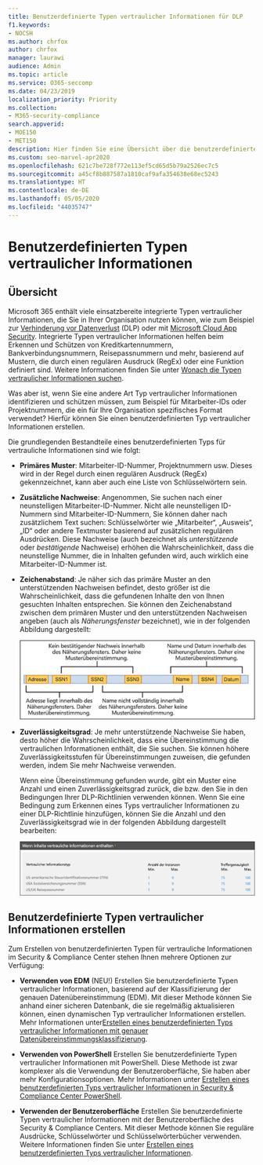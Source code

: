 ```yaml
---
title: Benutzerdefinierte Typen vertraulicher Informationen für DLP
f1.keywords:
- NOCSH
ms.author: chrfox
author: chrfox
manager: laurawi
audience: Admin
ms.topic: article
ms.service: O365-seccomp
ms.date: 04/23/2019
localization_priority: Priority
ms.collection:
- M365-security-compliance
search.appverid:
- MOE150
- MET150
description: Hier finden Sie eine Übersicht über die benutzerdefinierten vertraulichen Informationstypen für DLP (Verhinderung von Datenverlust), z.B. primäres Muster, Zeichenabstand und Konfidenzniveau.
ms.custom: seo-marvel-apr2020
ms.openlocfilehash: 621c7be728f772e113ef5cd65d5b79a2526ec7c5
ms.sourcegitcommit: a45cf8b887587a1810caf9afa354638e68ec5243
ms.translationtype: HT
ms.contentlocale: de-DE
ms.lasthandoff: 05/05/2020
ms.locfileid: "44035747"
---
```

# <a name="custom-sensitive-information-types"></a>Benutzerdefinierten Typen vertraulicher Informationen

## <a name="overview"></a>Übersicht

Microsoft 365 enthält viele einsatzbereite integrierte Typen vertraulicher Informationen, die Sie in Ihrer Organisation nutzen können, wie zum Beispiel zur [Verhinderung vor Datenverlust](data-loss-prevention-policies.md) (DLP) oder mit [Microsoft Cloud App Security](https://docs.microsoft.com/cloud-app-security). Integrierte Typen vertraulicher Informationen helfen beim Erkennen und Schützen von Kreditkartennummern, Bankverbindungsnummern, Reisepassnummern und mehr, basierend auf Mustern, die durch einen regulären Ausdruck (RegEx) oder eine Funktion definiert sind. Weitere Informationen finden Sie unter [Wonach die Typen vertraulicher Informationen suchen](what-the-sensitive-information-types-look-for.md).

Was aber ist, wenn Sie eine andere Art Typ vertraulicher Informationen identifizieren und schützen müssen, zum Beispiel für Mitarbeiter-IDs oder Projektnummern, die ein für Ihre Organisation spezifisches Format verwendet? Hierfür können Sie einen benutzerdefinierten Typ vertraulicher Informationen erstellen.

Die grundlegenden Bestandteile eines benutzerdefinierten Typs für vertrauliche Informationen sind wie folgt:

- **Primäres Muster**: Mitarbeiter-ID-Nummer, Projektnummern usw. Dieses wird in der Regel durch einen regulären Ausdruck (RegEx) gekennzeichnet, kann aber auch eine Liste von Schlüsselwörtern sein.

- **Zusätzliche Nachweise**: Angenommen, Sie suchen nach einer neunstelligen Mitarbeiter-ID-Nummer. Nicht alle neunstelligen ID-Nummern sind Mitarbeiter-ID-Nummern, Sie können daher nach zusätzlichem Text suchen: Schlüsselwörter wie „Mitarbeiter“, „Ausweis“, „ID“ oder andere Textmuster basierend auf zusätzlichen regulären Ausdrücken. Diese Nachweise (auch bezeichnet als _unterstützende_ oder _bestätigende_ Nachweise) erhöhen die Wahrscheinlichkeit, dass die neunstellige Nummer, die in Inhalten gefunden wird, auch wirklich eine Mitarbeiter-ID-Nummer ist.

- **Zeichenabstand**: Je näher sich das primäre Muster an den unterstützenden Nachweisen befindet, desto größer ist die Wahrscheinlichkeit, dass die gefundenen Inhalte den von Ihnen gesuchten Inhalten entsprechen. Sie können den Zeichenabstand zwischen dem primären Muster und den unterstützenden Nachweisen angeben (auch als _Näherungsfenster_ bezeichnet), wie in der folgenden Abbildung dargestellt:

    ![Diagramm von bestätigenden Nachweisen und Näherungsfenster](../media/dc68e38e-dfa1-45b8-b204-89c8ba121f96.png)

- **Zuverlässigkeitsgrad**: Je mehr unterstützende Nachweise Sie haben, desto höher die Wahrscheinlichkeit, dass eine Übereinstimmung die vertraulichen Informationen enthält, die Sie suchen. Sie können höhere Zuverlässigkeitsstufen für Übereinstimmungen zuweisen, die gefunden werden, indem Sie mehr Nachweise verwenden.

  Wenn eine Übereinstimmung gefunden wurde, gibt ein Muster eine Anzahl und einen Zuverlässigkeitsgrad zurück, die bzw. den Sie in den Bedingungen Ihrer DLP-Richtlinien verwenden können. Wenn Sie eine Bedingung zum Erkennen eines Typs vertraulicher Informationen zu einer DLP-Richtlinie hinzufügen, können Sie die Anzahl und den Zuverlässigkeitsgrad wie in der folgenden Abbildung dargestellt bearbeiten:

    ![Instanzenanzahl und Optionen für die Übereinstimmungsgenauigkeit](../media/11d0b51e-7c3f-4cc6-96d8-b29bcdae1aeb.png)

## <a name="creating-custom-sensitive-information-types"></a>Benutzerdefinierte Typen vertraulicher Informationen erstellen

Zum Erstellen von benutzerdefinierten Typen für vertrauliche Informationen im Security & Compliance Center stehen Ihnen mehrere Optionen zur Verfügung:

- **Verwenden von EDM** (NEU!) Erstellen Sie benutzerdefinierte Typen vertraulicher Informationen, basierend auf der Klassifizierung der genauen Datenübereinstimmung (EDM). Mit dieser Methode können Sie anhand einer sicheren Datenbank, die sie regelmäßig aktualisieren können, einen dynamischen Typ vertraulicher Informationen erstellen. Mehr Informationen unter[Erstellen eines benutzerdefinierten Typs vertraulicher Informationen mit genauer Datenübereinstimmungsklassifizierung](create-custom-sensitive-information-types-with-exact-data-match-based-classification.md).

- **Verwenden von PowerShell** Erstellen Sie benutzerdefinierte Typen vertraulicher Informationen mit PowerShell. Diese Methode ist zwar komplexer als die Verwendung der Benutzeroberfläche, Sie haben aber mehr Konfigurationsoptionen. Mehr Informationen unter [Erstellen eines benutzerdefinierten Typs vertraulicher Informationen in Security & Compliance Center PowerShell](create-a-custom-sensitive-information-type-in-scc-powershell.md).

- **Verwenden der Benutzeroberfläche** Erstellen Sie benutzerdefinierte Typen vertraulicher Informationen mit der Benutzeroberfläche des Security & Compliance Centers. Mit dieser Methode können Sie reguläre Ausdrücke, Schlüsselwörter und Schlüsselwörterbücher verwenden. Weitere Informationen finden Sie unter [Erstellen eines benutzerdefinierten Typs vertraulicher Informationen](create-a-custom-sensitive-information-type.md).



